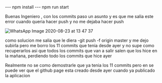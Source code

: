 --- npm install
--- npm run start

Buenas Ingeniero , con los commits paso un asunto y es que me salia este error cuando queria hacer push y no me dejaba hacer push

![WhatsApp Image 2020-08-23 at 13 47 37](https://user-images.githubusercontent.com/46858678/90987360-ab717680-e547-11ea-9335-346ca5225397.jpeg)

como solucion me salia que le diera -git push -f origin master y me dejo subirla pero me borro los 11 commits que tenia desde ayer y no supe como recuperarlos
asi que todos los commits que van a salir salen que los hice en la mañana, perdiendo todo los commits que hice ayer

Realmente no se como demostrarle que ya tenia los 11 commits pero en se puede ver que el github page esta creado desde ayer cuando ya publicado la aplicacion
